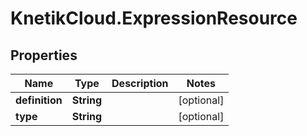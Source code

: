 # KnetikCloud.ExpressionResource

## Properties
Name | Type | Description | Notes
------------ | ------------- | ------------- | -------------
**definition** | **String** |  | [optional] 
**type** | **String** |  | [optional] 


